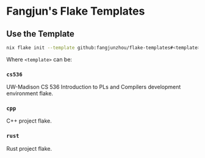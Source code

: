 # Fangjun's Flake Templates

## Use the Template

```sh
nix flake init --template github:fangjunzhou/flake-templates#<template>
```

Where `<template>` can be:

### `cs536`

UW-Madison CS 536 Introduction to PLs and Compilers development environment flake.

### `cpp`

C++ project flake.

### `rust`

Rust project flake.
